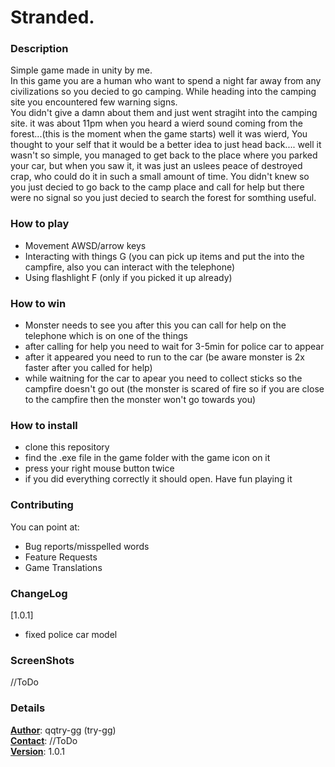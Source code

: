 # Stranded.

### Description
Simple game made in unity by me.<br>
In this game you are a human who want to spend a night far away from any civilizations so you decied to go camping. While heading into the camping site you encountered few warning signs.<br>
You didn't give a damn about them and just went stragiht into the camping site. it was about 11pm when you heard a wierd sound coming from the forest...(this is the moment when the game starts) well it was wierd, You thought to your self that it would be a better idea to just head back.... well it wasn't so simple, you managed to get back to the place where you parked your car, but when you saw it, it was just an uslees peace of destroyed crap, who could do it in such a small amount of time. You didn't knew so you just decied to go back to the camp place and call for help but there were no signal so you just decied to search the forest for somthing useful.
### How to play
- Movement AWSD/arrow keys
- Interacting with things G (you can pick up items and put the into the campfire, also you can interact with the telephone)
- Using flashlight F (only if you picked it up already)
### How to win
- Monster needs to see you after this you can call for help on the telephone which is on one of the things
- after calling for help you need to wait for 3-5min for police car to appear
- after it appeared you need to run to the car (be aware monster is 2x faster after you called for help)
- while waitning for the car to apear you need to collect sticks so the campfire doesn't go out (the monster is scared of fire so if you are close to the campfire then the monster won't go towards you)
### How to install
- clone this repository
- find the .exe file in the game folder with the game icon on it
- press your right mouse button twice
- if you did everything correctly it should open. Have fun playing it
### Contributing
You can point at:
- Bug reports/misspelled words
- Feature Requests
- Game Translations
### ChangeLog
[1.0.1]
- fixed police car model
### ScreenShots
//ToDo
### Details
<ins>**Author**</ins>: qqtry-gg (try-gg)<br>
<ins>**Contact**</ins>: //ToDo<br>
<ins>**Version**</ins>: 1.0.1
